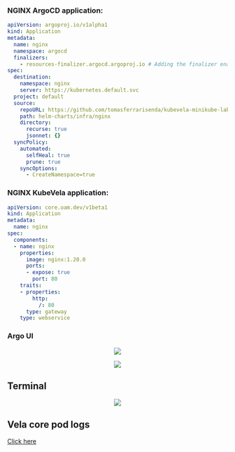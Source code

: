 ### NGINX ArgoCD application:
```yaml
apiVersion: argoproj.io/v1alpha1
kind: Application
metadata:
  name: nginx
  namespace: argocd
  finalizers:
    - resources-finalizer.argocd.argoproj.io # Adding the finalizer enables cascading deletes when implementing the App of Apps pattern. If this isn't used, when you remove the application yaml from git, the application will be removed from ArgoCD but the resources will remain active in the cluster
spec:  
  destination:
    namespace: nginx
    server: https://kubernetes.default.svc
  project: default
  source:
    repoURL: https://github.com/tomasferrarisenda/kubevela-minikube-lab.git # This value was modified by the initial-setup python script
    path: helm-charts/infra/nginx
    directory:
      recurse: true
      jsonnet: {}
  syncPolicy:
    automated:
      selfHeal: true
      prune: true
    syncOptions:
      - CreateNamespace=true
```

### NGINX KubeVela application:
```yaml
apiVersion: core.oam.dev/v1beta1
kind: Application
metadata:
  name: nginx
spec:
  components:
  - name: nginx
    properties:
      image: nginx:1.20.0
      ports:
      - expose: true
        port: 80
    traits:
    - properties:
        http:
          /: 80
      type: gateway
    type: webservice
```


### Argo UI
<p title="Banner" align="center"> <img src="https://i.imgur.com/G64AWEM.png"> </p>

<p title="Banner" align="center"> <img src="https://i.imgur.com/0xC253X.png"> </p>


## Terminal
<p title="Banner" align="center"> <img src="https://i.imgur.com/oOsLYhh.png"> </p>

## Vela core pod logs
[Click here](/help-me-please/vela-core-logs.txt)